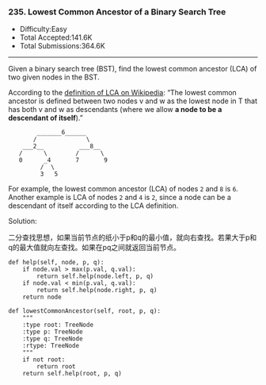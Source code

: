 ### 235. Lowest Common Ancestor of a Binary Search Tree

- Difficulty:Easy
- Total Accepted:141.6K
- Total Submissions:364.6K

------

Given a binary search tree (BST), find the lowest common ancestor (LCA) of two given nodes in the BST.

According to the [definition of LCA on Wikipedia](https://en.wikipedia.org/wiki/Lowest_common_ancestor): “The lowest common ancestor is defined between two nodes v and w as the lowest node in T that has both v and w as descendants (where we allow **a node to be a descendant of itself**).”

```
        _______6______
       /              \
    ___2__          ___8__
   /      \        /      \
   0      _4       7       9
         /  \
         3   5

```

For example, the lowest common ancestor (LCA) of nodes `2` and `8` is `6`. Another example is LCA of nodes `2` and `4` is `2`, since a node can be a descendant of itself according to the LCA definition.



Solution:

二分查找思想，如果当前节点的纸小于p和q的最小值，就向右查找。若果大于p和q的最大值就向左查找。如果在pq之间就返回当前节点。


    def help(self, node, p, q):
        if node.val > max(p.val, q.val):
            return self.help(node.left, p, q)
        if node.val < min(p.val, q.val):
            return self.help(node.right, p, q)
        return node
    
    def lowestCommonAncestor(self, root, p, q):
        """
        :type root: TreeNode
        :type p: TreeNode
        :type q: TreeNode
        :rtype: TreeNode
        """
        if not root:
            return root
        return self.help(root, p, q)